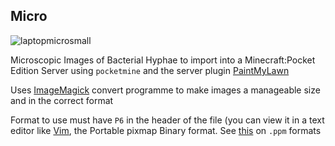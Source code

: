 ## Micro

![laptopmicrosmall](https://cloud.githubusercontent.com/assets/128456/9980987/3092e83a-5fa6-11e5-89cc-d4d12b3dffdb.jpg)

Microscopic Images of Bacterial Hyphae to import into a Minecraft:Pocket Edition Server using `pocketmine` and the server plugin [PaintMyLawn](https://github.com/shoghicp/PaintMyLawn)

Uses [ImageMagick](http://www.imagemagick.org/script/convert.php) convert programme to make images a manageable size and in the correct format

Format to use must have `P6` in the header of the file (you can view it in a text editor like [Vim](https://github.com/vim), the Portable pixmap Binary format. See [this](https://en.wikipedia.org/wiki/Netpbm_format) on `.ppm` formats
